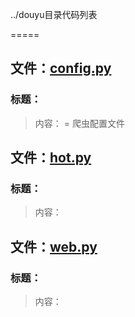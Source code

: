 ../douyu目录代码列表
=====

## 文件：[config.py](config.py)### 标题：> 内容： = 爬虫配置文件

## 文件：[hot.py](hot.py)### 标题：> 内容：
## 文件：[web.py](web.py)### 标题：> 内容：
